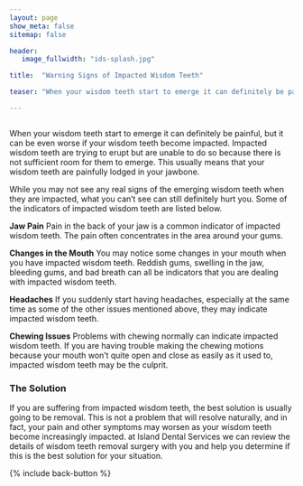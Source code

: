 ```yaml
---
layout: page
show_meta: false
sitemap: false

header:
   image_fullwidth: "ids-splash.jpg"

title:  "Warning Signs of Impacted Wisdom Teeth"

teaser: "When your wisdom teeth start to emerge it can definitely be painful, but it can be even worse..."

---
```


<img src="/images/blog-2016-01-04-wisdom-teeth.jpg" alt="">  

When your wisdom teeth start to emerge it can definitely be painful, but it can be even worse if your wisdom teeth become impacted. Impacted wisdom teeth are trying to erupt but are unable to do so because there is not sufficient room for them to emerge. This usually means that your wisdom teeth are painfully lodged in your jawbone.

While you may not see any real signs of the emerging wisdom teeth when they are impacted, what you can’t see can still definitely hurt you. Some of the indicators of impacted wisdom teeth are listed below.

**Jaw Pain** Pain in the back of your jaw is a common indicator of impacted wisdom teeth. The pain often concentrates in the area around your gums.  


**Changes in the Mouth** You may notice some changes in your mouth when you have impacted wisdom teeth. Reddish gums, swelling in the jaw, bleeding gums, and bad breath can all be indicators that you are dealing with impacted wisdom teeth.  

**Headaches** If you suddenly start having headaches, especially at the same time as some of the other issues mentioned above, they may indicate impacted wisdom teeth.

**Chewing Issues** Problems with chewing normally can indicate impacted wisdom teeth. If you are having trouble making the chewing motions because your mouth won’t quite open and close as easily as it used to, impacted wisdom teeth may be the culprit.

### The Solution

If you are suffering from impacted wisdom teeth, the best solution is usually going to be removal. This is not a problem that will resolve naturally, and in fact, your pain and other symptoms may worsen as your wisdom teeth become increasingly impacted. at Island Dental Services we can review the details of wisdom teeth removal surgery with you and help you determine if this is the best solution for your situation.


{% include back-button %}
